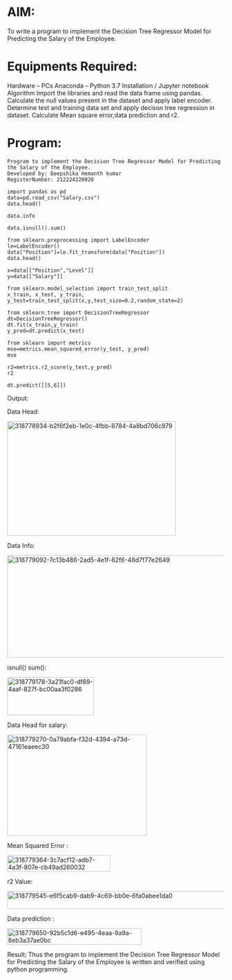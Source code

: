 # AIM:

To write a program to implement the Decision Tree Regressor Model for Predicting the Salary of the Employee.

# Equipments Required:

Hardware – PCs
Anaconda – Python 3.7 Installation / Jupyter notebook
Algorithm
Import the libraries and read the data frame using pandas.
Calculate the null values present in the dataset and apply label encoder.
Determine test and training data set and apply decison tree regression in dataset.
Calculate Mean square error,data prediction and r2.
# Program:

```
Program to implement the Decision Tree Regressor Model for Predicting the Salary of the Employee.
Developed by: Deepshika Hemanth kumar
RegisterNumber: 212224220020
```
```
import pandas as pd
data=pd.read_csv("Salary.csv")
data.head()

data.info

data.isnull().sum()

from sklearn.preprocessing import LabelEncoder
le=LabelEncoder()
data["Position"]=le.fit_transform(data["Position"])
data.head()

x=data[["Position","Level"]]
y=data[["Salary"]]

from sklearn.model_selection import train_test_split
x_train, x_test, y_train, y_test=train_test_split(x,y,test_size=0.2,random_state=2)

from sklearn.tree import DecisionTreeRegressor
dt=DecisionTreeRegressor()
dt.fit(x_train,y_train)
y_pred=dt.predict(x_test)

from sklearn import metrics
mse=metrics.mean_squared_error(y_test, y_pred)
mse

r2=metrics.r2_score(y_test,y_pred)
r2

dt.predict([[5,6]])
```
Output:

Data Head:

<img width="390" height="265" alt="318778934-b2f6f2eb-1e0c-4fbb-8784-4a8bd706c979" src="https://github.com/user-attachments/assets/37ddd4d6-eaad-4790-b6aa-d0159b1c0d84" />


Data Info:

<img width="603" height="237" alt="318779092-7c13b486-2ad5-4e1f-82f6-48d7f77e2649" src="https://github.com/user-attachments/assets/7f541cc2-6a5b-430a-a948-f3a26e70ffa1" />


isnull() sum():

<img width="201" height="88" alt="318779178-3a21fac0-df89-4aaf-827f-bc00aa3f0286" src="https://github.com/user-attachments/assets/265bf91a-7c3a-4075-9e55-64feaf11be24" />


Data Head for salary:

<img width="323" height="234" alt="318779270-0a79abfa-f32d-4394-a73d-47161eaeec30" src="https://github.com/user-attachments/assets/782da624-7a45-486c-9232-35779a1b4274" />


Mean Squared Error :

<img width="239" height="38" alt="318779364-3c7acf12-adb7-4a3f-807e-cb49ad260032" src="https://github.com/user-attachments/assets/a434bfc7-688e-4b02-abed-12e88e1dafbb" />


r2 Value:

<img width="1065" height="41" alt="318779545-e6f5cab9-dab9-4c69-bb0e-6fa0abee1da0" src="https://github.com/user-attachments/assets/897f1002-76f7-4039-8c8e-09000063991d" />

Data prediction :

<img width="311" height="38" alt="318779650-92b5c1d6-e495-4eaa-9a9a-8eb3a37ae0bc" src="https://github.com/user-attachments/assets/507e6737-a386-4c9c-83c9-f878021d5957" />

Result:
Thus the program to implement the Decision Tree Regressor Model for Predicting the Salary of the Employee is written and verified using python programming.

